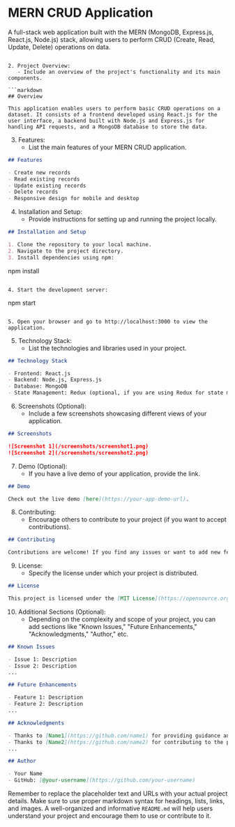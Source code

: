 # MERN CRUD Application

A full-stack web application built with the MERN (MongoDB, Express.js, React.js, Node.js) stack, allowing users to perform CRUD (Create, Read, Update, Delete) operations on data.
```

2. Project Overview:
   - Include an overview of the project's functionality and its main components.

```markdown
## Overview

This application enables users to perform basic CRUD operations on a dataset. It consists of a frontend developed using React.js for the user interface, a backend built with Node.js and Express.js for handling API requests, and a MongoDB database to store the data.
```

3. Features:
   - List the main features of your MERN CRUD application.

```markdown
## Features

- Create new records
- Read existing records
- Update existing records
- Delete records
- Responsive design for mobile and desktop
```

4. Installation and Setup:
   - Provide instructions for setting up and running the project locally.

```markdown
## Installation and Setup

1. Clone the repository to your local machine.
2. Navigate to the project directory.
3. Install dependencies using npm:

   ```
   npm install
   ```

4. Start the development server:

   ```
   npm start
   ```

5. Open your browser and go to http://localhost:3000 to view the application.
```

5. Technology Stack:
   - List the technologies and libraries used in your project.

```markdown
## Technology Stack

- Frontend: React.js
- Backend: Node.js, Express.js
- Database: MongoDB
- State Management: Redux (optional, if you are using Redux for state management)
```

6. Screenshots (Optional):
   - Include a few screenshots showcasing different views of your application.

```markdown
## Screenshots

![Screenshot 1](/screenshots/screenshot1.png)
![Screenshot 2](/screenshots/screenshot2.png)
```

7. Demo (Optional):
   - If you have a live demo of your application, provide the link.

```markdown
## Demo

Check out the live demo [here](https://your-app-demo-url).
```

8. Contributing:
   - Encourage others to contribute to your project (if you want to accept contributions).

```markdown
## Contributing

Contributions are welcome! If you find any issues or want to add new features, feel free to open a pull request or submit an issue.
```

9. License:
   - Specify the license under which your project is distributed.

```markdown
## License

This project is licensed under the [MIT License](https://opensource.org/licenses/MIT).
```

10. Additional Sections (Optional):
    - Depending on the complexity and scope of your project, you can add sections like "Known Issues," "Future Enhancements," "Acknowledgments," "Author," etc.

```markdown
## Known Issues

- Issue 1: Description
- Issue 2: Description
...

## Future Enhancements

- Feature 1: Description
- Feature 2: Description
...

## Acknowledgments

- Thanks to [Name1](https://github.com/name1) for providing guidance and support.
- Thanks to [Name2](https://github.com/name2) for contributing to the project.
...

## Author

- Your Name
- GitHub: [@your-username](https://github.com/your-username)
```

Remember to replace the placeholder text and URLs with your actual project details. Make sure to use proper markdown syntax for headings, lists, links, and images. A well-organized and informative `README.md` will help users understand your project and encourage them to use or contribute to it.
